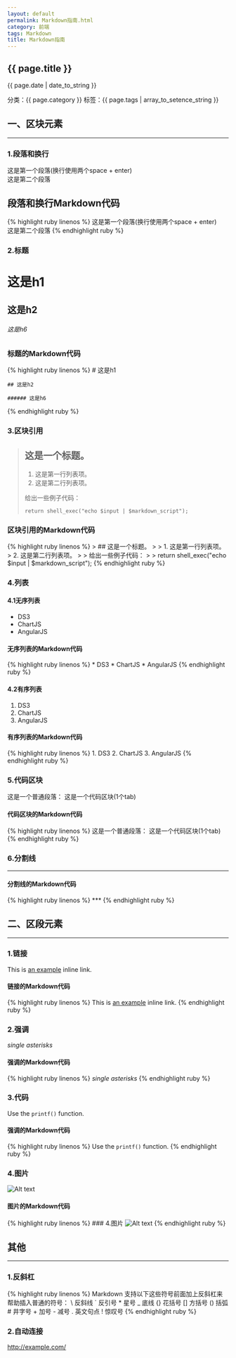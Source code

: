 ```yaml
---
layout: default
permalink: Markdown指南.html
category: 前端
tags: Markdown
title: Markdown指南
---
```


<h2>{{ page.title }}</h2>
<p>{{ page.date | date_to_string }} </p>
<p>分类：{{ page.category }} 标签：{{ page.tags | array_to_setence_string }}</p>

## 一、区块元素
***

### 1.段落和换行
这是第一个段落(换行使用两个space + enter)  
这是第二个段落

## 段落和换行Markdown代码
{% highlight ruby linenos %}
	这是第一个段落(换行使用两个space + enter)  
	这是第二个段落
{% endhighlight ruby %}

### 2.标题

# 这是h1 

## 这是h2 

###### 这是h6

### 标题的Markdown代码
{% highlight ruby linenos %}
	# 这是h1 

	## 这是h2 

	###### 这是h6
{% endhighlight ruby %}

### 3.区块引用
> ## 这是一个标题。
> 
> 1.   这是第一行列表项。
> 2.   这是第二行列表项。
> 
> 给出一些例子代码：
> 
>     return shell_exec("echo $input | $markdown_script");

### 区块引用的Markdown代码
{% highlight ruby linenos %}
	> ## 这是一个标题。
	> 
	> 1.   这是第一行列表项。
	> 2.   这是第二行列表项。
	> 
	> 给出一些例子代码：
	> 
	>     return shell_exec("echo $input | $markdown_script");
{% endhighlight ruby %}

### 4.列表

#### 4.1无序列表
* DS3
* ChartJS
* AngularJS

#### 无序列表的Markdown代码
{% highlight ruby linenos %}
	* DS3
	* ChartJS
	* AngularJS
{% endhighlight ruby %}

#### 4.2有序列表
1. DS3
2. ChartJS
3. AngularJS

#### 有序列表的Markdown代码
{% highlight ruby linenos %}
	1. DS3
	2. ChartJS
	3. AngularJS
{% endhighlight ruby %}

### 5.代码区块
这是一个普通段落：
	这是一个代码区块(1个tab)

#### 代码区块的Markdown代码
{% highlight ruby linenos %}
	这是一个普通段落：
		这是一个代码区块(1个tab)
{% endhighlight ruby %}

### 6.分割线
***

#### 分割线的Markdown代码
{% highlight ruby linenos %}
	***
{% endhighlight ruby %}

## 二、区段元素
***

### 1.链接
This is [an example](http://example.com/ "Title") inline link.

#### 链接的Markdown代码
{% highlight ruby linenos %}
	This is [an example](http://example.com/ "Title") inline link.
{% endhighlight ruby %}

### 2.强调
*single asterisks*

#### 强调的Markdown代码
{% highlight ruby linenos %}
	*single asterisks*
{% endhighlight ruby %}

### 3.代码
Use the `printf()` function.

#### 强调的Markdown代码
{% highlight ruby linenos %}
	Use the `printf()` function.
{% endhighlight ruby %}

### 4.图片
![Alt text](/path/to/img.jpg "Optional title")

#### 图片的Markdown代码
{% highlight ruby linenos %}
	### 4.图片
	![Alt text](/path/to/img.jpg "Optional title")
{% endhighlight ruby %}

## 其他
***

### 1.反斜杠
{% highlight ruby linenos %}
	Markdown 支持以下这些符号前面加上反斜杠来帮助插入普通的符号：
	\   反斜线
	`   反引号
	*   星号
	_   底线
	{}  花括号
	[]  方括号
	()  括弧
	#   井字号
	+   加号
	-   减号
	.   英文句点
	!   惊叹号
{% endhighlight ruby %}

### 2.自动连接
<http://example.com/>


